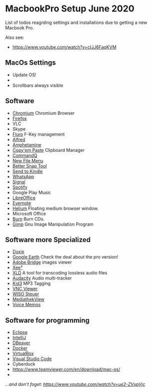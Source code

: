 # MacbookPro Setup June 2020

List of todos reagrding settings and installations due to getting a new Macbook Pro.

Also see:
- https://www.youtube.com/watch?v=cIJJ6FaqKVM

## MacOs Settings 

- Update OS!
- 
- Scrollbars always visible

## Software
- [Chromium](https://www.chromium.org/getting-involved/dev-channel) Chromium Browser
- [Firefox](https://www.mozilla.org/de/firefox/new/)
- VLC
- Skype
- [Fluro](https://fluorapp.net/) F-Key management
- [Alfred](https://www.alfredapp.com/)
- [Amphetamine](https://apps.apple.com/us/app/amphetamine/id937984704)
- [Copy'em Paste](https://apprywhere.com/copy-em-paste.html) Clipboard Manager
- [CommandQ](https://commandqapp.com/)
- [New File Menu](https://apps.apple.com/us/app/new-file-menu/id1064959555)
- [Better Snap Tool](https://apps.apple.com/us/app/bettersnaptool/id417375580)
- [Send to Kindle](https://www.amazon.com/gp/sendtokindle/mac)
- [WhatsApp](https://www.whatsapp.com/download/)
- [Signal](https://www.signal.org/en/download/)
- [Spotify](https://www.spotify.com/de/download/mac/)
- Google Play Music
- [LibreOffice](https://www.libreoffice.org/download/download/)
- [Evernote](https://evernote.com/intl/de/download)
- [Helium](https://apps.apple.com/us/app/helium/id1054607607) Floating medium browser window.
- Microsoft Office
- [Burn](https://burn-osx.sourceforge.io/Pages/English/home.html) Burn CDs.
- [Gimp](https://www.gimp.org/downloads/) Gnu Image Manipulation Program


## Software more Specialized
- [Doxie](https://help.getdoxie.com/doxiego/)
- [Google Earth](https://www.google.com/earth/download) Check the deal about the pro version!
- [Adobe Bridge](https://www.adobe.com/products/bridge.html) images viewer
- [Xee³](https://apps.apple.com/us/app/xee-image-viewer-and-browser/id639764244)
- [XLD](https://sourceforge.net/projects/xld/) A tool for transcoding lossless audio files
- [Audacity](https://www.audacityteam.org/Download/mac/) Audio multi-tracker
- [Kid3](https://kid3.kde.org/) MP3 Tagging
- [VNC Viewer](https://www.realvnc.com/de/connect/download/viewer/)
- [WISO Steuer](https://www.buhl.de/shop/produkte/wiso-steuer-mac)
- [MediathekView](https://download.mediathekview.de/stabil/)
- [Voice Memos](https://apps.apple.com/us/app/voice-memos)



## Software for programming

- [Eclipse](https://www.eclipse.org/downloads/)
- [IntelliJ](https://www.jetbrains.com/idea/download/#section=mac)
- [DBeaver](https://dbeaver.io/download/)
- [Docker](https://www.docker.com/get-started)
- [VirtualBox](https://www.virtualbox.org/)
- [Visual Studio Code](https://code.visualstudio.com/)
- Cyberduck
- https://www.teamviewer.com/en/download/mac-os/
- 


_...and don't foget: https://www.youtube.com/watch?v=ue2-ZVxpVjc_



